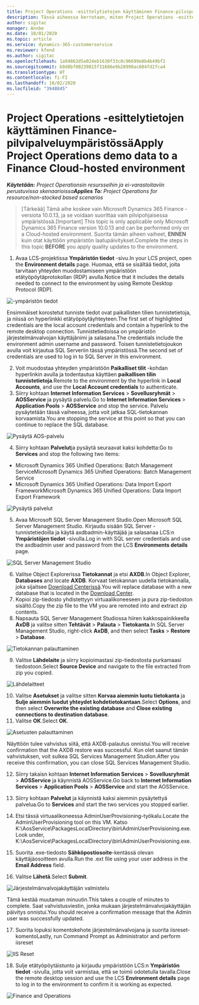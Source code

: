 ```yaml
---
title: Project Operations -esittelytietojen käyttäminen Finance-pilvipalveluympäristössä
description: Tässä aiheessa kerrotaan, miten Project Operations -esittelytietoja käytetään pilvipalvelussa isännöidyssä Dynamics 365 Finance -ympäristössä.
author: sigitac
manager: Annbe
ms.date: 10/01/2020
ms.topic: article
ms.service: dynamics-365-customerservice
ms.reviewer: kfend
ms.author: sigitac
ms.openlocfilehash: 1a94862d5a024eb1630f33c0c96699e8b4b49bf2
ms.sourcegitcommit: b9d8bf00239815f31686e9b28998ac684fd2fca4
ms.translationtype: HT
ms.contentlocale: fi-FI
ms.lasthandoff: 10/02/2020
ms.locfileid: "3948845"
---
```

# <a name="apply-project-operations-demo-data-to-a-finance-cloud-hosted-environment"></a><span data-ttu-id="7448f-103">Project Operations -esittelytietojen käyttäminen Finance-pilvipalveluympäristössä</span><span class="sxs-lookup"><span data-stu-id="7448f-103">Apply Project Operations demo data to a Finance Cloud-hosted environment</span></span>

<span data-ttu-id="7448f-104">_**Käytetään:** Project Operationsin resursseihin ja ei-varastoitaviin perustuvissa skenaarioissa_</span><span class="sxs-lookup"><span data-stu-id="7448f-104">_**Applies To:** Project Operations for resource/non-stocked based scenarios_</span></span>

><span data-ttu-id="7448f-105">[Tärkeää] Tämä aihe koskee vain Microsoft Dynamics 365 Finance -versiota 10.0.13, ja se voidaan suorittaa vain pilvipohjaisessa ympäristössä.</span><span class="sxs-lookup"><span data-stu-id="7448f-105">[Important] This topic is only applicable only Microsoft Dynamics 365 Finance version 10.0.13 and can be performed only on a Cloud-hosted environment.</span></span> <span data-ttu-id="7448f-106">Suorita tämän aiheen vaiheet, **ENNEN** kuin otat käyttöön ympäristön laatupäivitykset.</span><span class="sxs-lookup"><span data-stu-id="7448f-106">Complete the steps in this topic **BEFORE** you apply quality updates to the environment.</span></span>

1. <span data-ttu-id="7448f-107">Avaa LCS-projektissa **Ympäristön tiedot** -sivu.</span><span class="sxs-lookup"><span data-stu-id="7448f-107">In your LCS project, open the **Environment details** page.</span></span> <span data-ttu-id="7448f-108">Huomaa, että se sisältää tiedot, joita tarvitaan yhteyden muodostamiseen ympäristöön etätyöpöytäprotokollan (RDP) avulla.</span><span class="sxs-lookup"><span data-stu-id="7448f-108">Notice that it includes the details needed to connect to the environment by using Remote Desktop Protocol (RDP).</span></span>

![-ympäristön tiedot](./media/1EnvironmentDetails.png)

<span data-ttu-id="7448f-110">Ensimmäiset korostetut tunniste tiedot ovat paikallisten tilien tunnistetietoja, ja niissä on hyperlinkki etätyöpöytäyhteyteen.</span><span class="sxs-lookup"><span data-stu-id="7448f-110">The first set of highlighted credentials are the local account credentials and contain a hyperlink to the remote desktop connection.</span></span> <span data-ttu-id="7448f-111">Tunnistetiedoissa on ympäristön järjestelmänvalvojan käyttäjänimi ja salasana.</span><span class="sxs-lookup"><span data-stu-id="7448f-111">The credentials include the environment admin username and password.</span></span> <span data-ttu-id="7448f-112">Toisen tunnistetietojoukon avulla voit kirjautua SQL Serveriin tässä ympäristössä.</span><span class="sxs-lookup"><span data-stu-id="7448f-112">The second set of credentials are used to log in to SQL Server in this environment.</span></span>

2. <span data-ttu-id="7448f-113">Voit muodostaa yhteyden ympäristöön **Paikalliset tilit** -kohdan hyperlinkin avulla ja todentautua käyttäen **paikallisen tilin tunnistetietoja**.</span><span class="sxs-lookup"><span data-stu-id="7448f-113">Remote to the environment by the hyperlink in **Local Accounts**, and use the **Local Account credentials** to authenticate.</span></span>
3. <span data-ttu-id="7448f-114">Siirry kohtaan **Internet Information Services** > **Sovellusryhmät** > **AOSService** ja pysäytä palvelu.</span><span class="sxs-lookup"><span data-stu-id="7448f-114">Go to **Internet Information Services** > **Application Pools** > **AOSService** and stop the service.</span></span> <span data-ttu-id="7448f-115">Palvelu pysäytetään tässä vaiheessa, jotta voit jatkaa SQL-tietokannan korvaamista.</span><span class="sxs-lookup"><span data-stu-id="7448f-115">You are stopping the service at this point so that you can continue to replace the SQL database.</span></span>

![Pysäytä AOS-palvelu](./media/2StopAOS.png)

4. <span data-ttu-id="7448f-117">Siirry kohtaan **Palvelut**ja pysäytä seuraavat kaksi kohdetta:</span><span class="sxs-lookup"><span data-stu-id="7448f-117">Go to **Services** and stop the following two items:</span></span>

- <span data-ttu-id="7448f-118">Microsoft Dynamics 365 Unified Operations: Batch Management Service</span><span class="sxs-lookup"><span data-stu-id="7448f-118">Microsoft Dynamics 365 Unified Operations: Batch Management Service</span></span>
- <span data-ttu-id="7448f-119">Microsoft Dynamics 365 Unified Operations: Data Import Export Framework</span><span class="sxs-lookup"><span data-stu-id="7448f-119">Microsoft Dynamics 365 Unified Operations: Data Import Export Framework</span></span>

![Pysäytä palvelut](./media/3StopServices.png)

5. <span data-ttu-id="7448f-121">Avaa Microsoft SQL Server Management Studio.</span><span class="sxs-lookup"><span data-stu-id="7448f-121">Open Microsoft SQL Server Management Studio.</span></span> <span data-ttu-id="7448f-122">Kirjaudu sisään SQL Server -tunnistetiedoilla ja käytä axdbadmin-käyttäjää ja salasanaa LCS:n **Ympäristöjen tiedot** -sivulla.</span><span class="sxs-lookup"><span data-stu-id="7448f-122">Log in with SQL server credentials and use the axdbadmin user and password from the LCS **Environments details** page.</span></span>

![SQL Server Management Studio](./media/4SSMS.png)

6. <span data-ttu-id="7448f-124">Valitse Object Explorerissa **Tietokannat** ja etsi **AXDB**.</span><span class="sxs-lookup"><span data-stu-id="7448f-124">In Object Explorer, **Databases** and locate **AXDB**.</span></span> <span data-ttu-id="7448f-125">Korvaat tietokannan uudella tietokannalla, joka sijaitsee [Download Centerissä](https://download.microsoft.com/download/1/a/3/1a314bd2-b082-4a87-abdc-1ba26c92b63d/ProjOpsDemoDataFOGARelease.zip).</span><span class="sxs-lookup"><span data-stu-id="7448f-125">You will replace database with a new database that is located in the [Download Center](https://download.microsoft.com/download/1/a/3/1a314bd2-b082-4a87-abdc-1ba26c92b63d/ProjOpsDemoDataFOGARelease.zip).</span></span> 
7. <span data-ttu-id="7448f-126">Kopioi zip-tiedosto yhdistettyyn virtuaalikoneeseen ja pura zip-tiedoston sisältö.</span><span class="sxs-lookup"><span data-stu-id="7448f-126">Copy the zip file to the VM you are remoted into and extract zip contents.</span></span>
8. <span data-ttu-id="7448f-127">Napsauta SQL Server Management Studiossa hiiren kakkospainikkeella **AxDB** ja valitse sitten **Tehtävät** > **Palauta** > **Tietokanta**.</span><span class="sxs-lookup"><span data-stu-id="7448f-127">In SQL Server Management Studio, right-click **AxDB**, and then select **Tasks** > **Restore** > **Database**.</span></span>

![Tietokannan palauttaminen](./media/5RestoreDatabase.png)

9. <span data-ttu-id="7448f-129">Valitse **Lähdelaite** ja siirry kopioimastasi zip-tiedostosta purkamaasi tiedostoon.</span><span class="sxs-lookup"><span data-stu-id="7448f-129">Select **Source Device** and navigate to the file extracted from zip you copied.</span></span>

![Lähdelaitteet](./media/6SourceDevice.png)

10. <span data-ttu-id="7448f-131">Valitse **Asetukset** ja valitse sitten **Korvaa aiemmin luotu tietokanta** ja **Sulje aiemmin luodut yhteydet kohdetietokantaan**.</span><span class="sxs-lookup"><span data-stu-id="7448f-131">Select **Options**, and then select **Overwrite the existing database** and **Close existing connections to destination database**.</span></span> 
11. <span data-ttu-id="7448f-132">Valitse **OK**.</span><span class="sxs-lookup"><span data-stu-id="7448f-132">Select **OK**.</span></span>

![Asetusten palauttaminen](./media/7RestoreSetting.png)

<span data-ttu-id="7448f-134">Näyttöön tulee vahvistus siitä, että AXDB-palautus onnistui.</span><span class="sxs-lookup"><span data-stu-id="7448f-134">You will receive confirmation that the AXDB restore was successful.</span></span> <span data-ttu-id="7448f-135">Kun olet saanut tämän vahvistuksen, voit sulkea SQL Services Management Studion.</span><span class="sxs-lookup"><span data-stu-id="7448f-135">After you receive this confirmation, you can close SQL Services Management Studio.</span></span>

12. <span data-ttu-id="7448f-136">Siirry takaisn kohtaan **Internet Information Services** > **Sovellusryhmät** > **AOSService** ja käynnistä AOSService.</span><span class="sxs-lookup"><span data-stu-id="7448f-136">Go back to **Internet Information Services** > **Application Pools** > **AOSService** and start the AOSService.</span></span>
13. <span data-ttu-id="7448f-137">Siirry kohtaan **Palvelut** ja käynnistä kaksi aiemmin pysäytettyä palvelua.</span><span class="sxs-lookup"><span data-stu-id="7448f-137">Go to **Services** and start the two services you stopped earlier.</span></span>

14. <span data-ttu-id="7448f-138">Etsi tässä virtuaalikoneessa AdminUserProvisioning-työkalu.</span><span class="sxs-lookup"><span data-stu-id="7448f-138">Locate the AdminUserProvisioning tool on this VM.</span></span> <span data-ttu-id="7448f-139">Katso K:\AosService\PackagesLocalDirectory\bin\AdminUserProvisioning.exe.</span><span class="sxs-lookup"><span data-stu-id="7448f-139">Look under, K:\AosService\PackagesLocalDirectory\bin\AdminUserProvisioning.exe.</span></span>
15. <span data-ttu-id="7448f-140">Suorita .exe-tiedosto **Sähköpostiosoite**-kentässä olevan käyttäjäosoitteen avulla.</span><span class="sxs-lookup"><span data-stu-id="7448f-140">Run the .ext file using your user address in the **Email Address** field.</span></span> 
16. <span data-ttu-id="7448f-141">Valitse **Lähetä**.</span><span class="sxs-lookup"><span data-stu-id="7448f-141">Select **Submit**.</span></span>

![Järjestelmänvalvojakäyttäjän valmistelu](./media/8AdminUserProvisioning.png)

<span data-ttu-id="7448f-143">Tämä kestää muutaman minuutin.</span><span class="sxs-lookup"><span data-stu-id="7448f-143">This takes a couple of minutes to complete.</span></span> <span data-ttu-id="7448f-144">Saat vahvistusviestin, jonka mukaan järjestelmänvalvojakäyttäjän päivitys onnistui.</span><span class="sxs-lookup"><span data-stu-id="7448f-144">You should receive a confirmation message that the Admin user was successfully updated.</span></span>

17. <span data-ttu-id="7448f-145">Suorita lopuksi komentokehote järjestelmänvalvojana ja suorita iisreset-komento</span><span class="sxs-lookup"><span data-stu-id="7448f-145">Lastly, run Command Prompt as Administrator and perform iisreset</span></span>

![IIS Reset](./media/9IISReset.png)

18. <span data-ttu-id="7448f-147">Sulje etätyöpöytäistunto ja kirjaudu ympäristöön LCS:n **Ympäristön tiedot** -sivulla, jotta voit varmistaa, että se toimii odotetulla tavalla.</span><span class="sxs-lookup"><span data-stu-id="7448f-147">Close the remote desktop session and use the LCS **Environment details** page to log in to the environment to confirm it is working as expected.</span></span>

![Finance and Operations](./media/10FinanceAndOperations.png)
